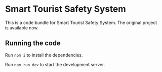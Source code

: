 
  # Smart Tourist Safety System

  This is a code bundle for Smart Tourist Safety System. The original project is available now.

  ## Running the code

  Run `npm i` to install the dependencies.

  Run `npm run dev` to start the development server.
  
